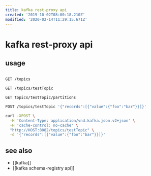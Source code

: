 ```yaml
---
title: kafka rest-proxy api
created: '2019-10-02T08:00:18.210Z'
modified: '2020-02-14T11:29:15.671Z'
---
```


# kafka rest-proxy api

## usage
```sh

GET /topics

GET /topics/testTopic

GET topics/testTopic/partitions

POST /topics/testTopic '{"records":[{"value":{"foo":"bar"}}]}'

curl -XPOST \
  -H 'Content-Type: application/vnd.kafka.json.v2+json' \
  -H 'cache-control: no-cache' \
  "http://HOST:8082/topics/testTopic" \
  -d '{"records":[{"value":{"foo":"bar"}}]}'
```

## see also
- [[kafka]]
- [[kafka schema-registry api]]
